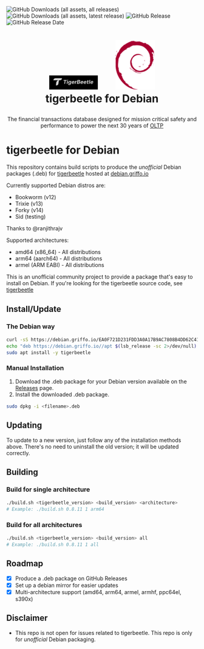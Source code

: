 ![GitHub Downloads (all assets, all releases)](https://img.shields.io/github/downloads/dariogriffo/tigerbeetle-debian/total)
![GitHub Downloads (all assets, latest release)](https://img.shields.io/github/downloads/dariogriffo/tigerbeetle-debian/latest/total)
![GitHub Release](https://img.shields.io/github/v/release/dariogriffo/tigerbeetle-debian)
![GitHub Release Date](https://img.shields.io/github/release-date/dariogriffo/tigerbeetle-debian)

<h1>
   <p align="center">
     <a href="https://tigerbeetle.com/"><img src="https://github.com/dariogriffo/tigerbeetle-debian/blob/main/tigerbeetle-logo.png" alt="tigerbeetle Logo" width="128" style="margin-right: 20px"></a>
     <a href="https://www.debian.org/"><img src="https://github.com/dariogriffo/tigerbeetle-debian/blob/main/debian-logo.png" alt="Debian Logo" width="104" style="margin-left: 20px"></a>
     <br>tigerbeetle for Debian
   </p>
</h1>
<p align="center">
 The financial transactions database designed for mission critical safety and performance to power the next 30 years of <a href="https://docs.tigerbeetle.com/concepts/oltp">OLTP</a>
</p>

# tigerbeetle for Debian

This repository contains build scripts to produce the _unofficial_ Debian packages
(.deb) for [tigerbeetle](https://github.com/tigerbeetle/tigerbeetle) hosted at [debian.griffo.io](https://debian.griffo.io)

Currently supported Debian distros are:
- Bookworm (v12)
- Trixie (v13)
- Forky (v14)
- Sid (testing)

Thanks to @ranjithrajv

Supported architectures:
- amd64 (x86_64) - All distributions
- arm64 (aarch64) - All distributions
- armel (ARM EABI) - All distributions

This is an unofficial community project to provide a package that's easy to
install on Debian. If you're looking for the tigerbeetle source code, see [tigerbeetle](https://github.com/tigerbeetle/tigerbeetle)

## Install/Update

### The Debian way

```sh
curl -sS https://debian.griffo.io/EA0F721D231FDD3A0A17B9AC7808B4DD62C41256.asc | sudo gpg --dearmor --yes -o /etc/apt/trusted.gpg.d/debian.griffo.io.gpg
echo "deb https://debian.griffo.io//apt $(lsb_release -sc 2>/dev/null) main" | sudo tee /etc/apt/sources.list.d/debian.griffo.io.list
sudo apt install -y tigerbeetle
```

### Manual Installation

1. Download the .deb package for your Debian version available on
   the [Releases](https://github.com/dariogriffo/tigerbeetle-debian/releases) page.
2. Install the downloaded .deb package.

```sh
sudo dpkg -i <filename>.deb
```
## Updating

To update to a new version, just follow any of the installation methods above. There's no need to uninstall the old version; it will be updated correctly.

## Building

### Build for single architecture
```sh
./build.sh <tigerbeetle_version> <build_version> <architecture>
# Example: ./build.sh 0.8.11 1 arm64
```

### Build for all architectures
```sh
./build.sh <tigerbeetle_version> <build_version> all
# Example: ./build.sh 0.8.11 1 all
```

## Roadmap

- [x] Produce a .deb package on GitHub Releases
- [x] Set up a debian mirror for easier updates
- [x] Multi-architecture support (amd64, arm64, armel, armhf, ppc64el, s390x)

## Disclaimer

- This repo is not open for issues related to tigerbeetle. This repo is only for _unofficial_ Debian packaging.
